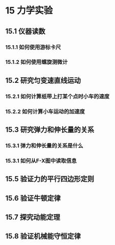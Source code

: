 # 15 力学实验

## 15.1 仪器读数

### 15.1.1 如何使用游标卡尺

### 15.1.2 如何使用螺旋测微计

## 15.2 研究匀变速直线运动

### 15.2.1 如何计算纸带上打某个点时小车的速度

### 15.2.2 如何计算小车运动的加速度

## 15.3 研究弹力和伸长量的关系

### 15.3.1 弹力和伸长量的关系是什么

### 15.3.1 如何从F-X图中读取信息

## 15.5 验证力的平行四边形定则

## 15.6 验证牛顿定律

## 15.7 探究动能定理

## 15.8 验证机械能守恒定律
